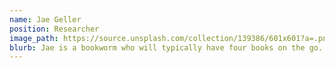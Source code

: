 ```yaml
---
name: Jae Geller
position: Researcher
image_path: https://source.unsplash.com/collection/139386/601x601?a=.png
blurb: Jae is a bookworm who will typically have four books on the go.
---
```

